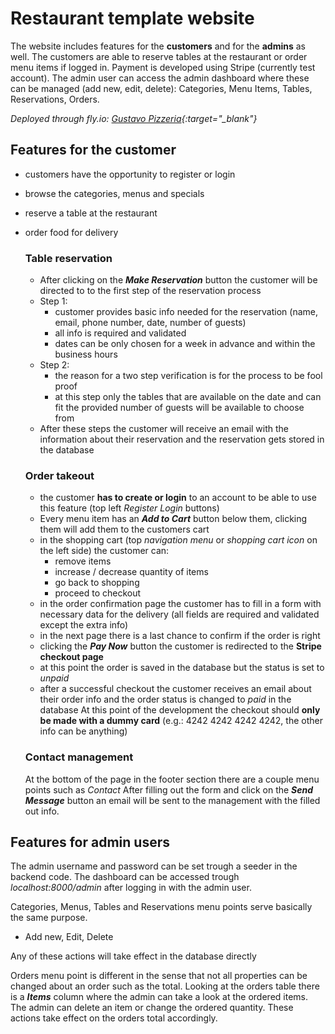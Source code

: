 # Restaurant template website

The website includes features for the **customers** and for the **admins** as well. The customers are able to reserve tables at the restaurant or order menu items if logged in. Payment is developed using Stripe (currently test account).
The admin user can access the admin dashboard where these can be managed (add new, edit, delete): Categories, Menu Items, Tables, Reservations, Orders.

*Deployed through fly.io: [Gustavo Pizzeria](https://gustavo-pizzeria.fly.dev/){:target="_blank"}*

## Features for the customer
- customers have the opportunity to register or login
- browse the categories, menus and specials
- reserve a table at the restaurant
- order food for delivery

    ### Table reservation
    - After clicking on the ***Make Reservation*** button the customer will be directed to to the first step of the reservation process
    - Step 1:
        - customer provides basic info needed for the reservation (name, email, phone number, date, number of guests)
        - all info is required and validated
        - dates can be only chosen for a week in advance and within the business hours
    - Step 2:
        - the reason for a two step verification is for the process to be fool proof
        - at this step only the tables that are available on the date and can fit the provided number of guests will be available to choose from
    - After these steps the customer will receive an email with the information about their reservation and the reservation gets stored in the database

    ### Order takeout
    - the customer **has to create or login** to an account to be able to use this feature (top left *Register Login* buttons)
    - Every menu item has an ***Add to Cart*** button below them, clicking them will add them to the customers cart
    - in the shopping cart (top *navigation menu* or *shopping cart icon* on the left side) the customer can:
        - remove items
        - increase / decrease quantity of items
        - go back to shopping
        - proceed to checkout
    - in the order confirmation page the customer has to fill in a form with necessary data for the delivery (all fields are required and validated except the extra info)
    - in the next page there is a last chance to confirm if the order is right
    - clicking the ***Pay Now*** button the customer is redirected to the **Stripe checkout page**
    - at this point the order is saved in the database but the status is set to *unpaid*
    - after a successful checkout the customer receives an email about their order info and the order status is changed to *paid* in the database
    At this point of the development the checkout should **only be made with a dummy card** (e.g.: 4242 4242 4242 4242, the other info can be anything)

    ### Contact management
    At the bottom of the page in the footer section there are a couple menu points such as *Contact*
    After filling out the form and click on the ***Send Message*** button an email will be sent to the management with the filled out info.
    
## Features for admin users
The admin username and password can be set trough a seeder in the backend code. The dashboard can be accessed trough *localhost:8000/admin* after logging in with the admin user.

Categories, Menus, Tables and Reservations menu points serve basically the same purpose.
- Add new, Edit, Delete

Any of these actions will take effect in the database directly

Orders menu point is different in the sense that not all properties can be changed about an order such as the total.
Looking at the orders table there is a ***Items*** column where the admin can take a look at the ordered items. The admin can delete an item or change the ordered quantity. These actions take effect on the orders total accordingly.
